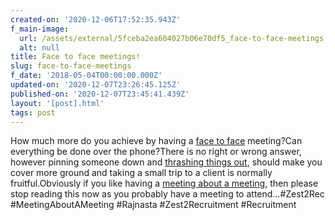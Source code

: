 ```yaml
---
created-on: '2020-12-06T17:52:35.943Z'
f_main-image:
  url: /assets/external/5fceba2ea604027b06e70df5_face-to-face-meetings.jpg
  alt: null
title: Face to face meetings!
slug: face-to-face-meetings
f_date: '2018-05-04T00:00:00.000Z'
updated-on: '2020-12-07T23:26:45.125Z'
published-on: '2020-12-07T23:45:41.439Z'
layout: '[post].html'
tags: post
---
```


How much more do you achieve by having a [face to face](#) meeting?Can everything be done over the phone?There is no right or wrong answer, however pinning someone down and [thrashing things out](#), should make you cover more ground and taking a small trip to a client is normally fruitful.Obviously if you like having a [meeting about a meeting](#), then please stop reading this now as you probably have a meeting to attend…#Zest2Rec #MeetingAboutAMeeting #Rajnasta #Zest2Recruitment #Recruitment
